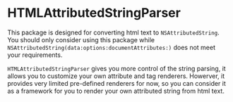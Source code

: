 # HTMLAttributedStringParser

This package is designed for converting html text to `NSAttributedString`. You should only consider using this package while `NSAttributedString(data:options:documentAttributes:)` does not meet your requirements.

`HTMLAttributedStringParser` gives you more control of the string parsing, it allows you to customize your own attribute and tag renderers. Howerver, it provides very limited pre-defined renderers for now, so you can consider it as a framework for you to  render your own attributed string from html text. 
